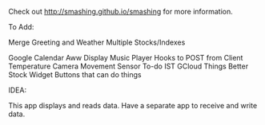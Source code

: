 Check out http://smashing.github.io/smashing for more information.


To Add:

Merge Greeting and Weather
Multiple Stocks/Indexes

Google Calendar
Aww Display
Music Player
Hooks to POST from Client
    Temperature
    Camera
    Movement Sensor
To-do IST
GCloud Things
Better Stock Widget
Buttons that can do things

IDEA:

This app displays and reads data.
Have a separate app to receive and write data. 